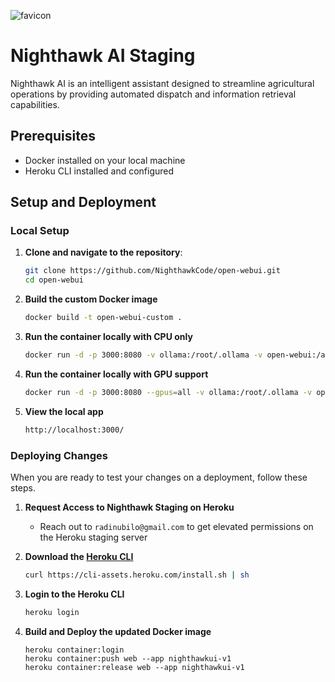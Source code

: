 ![favicon](https://github.com/NighthawkCode/open-webui/assets/81494065/181f8eb0-2a71-4527-8d9f-d92ecbdf5d5b)
# Nighthawk AI Staging

Nighthawk AI is an intelligent assistant designed to streamline agricultural operations by providing automated dispatch and information retrieval capabilities.

## Prerequisites

- Docker installed on your local machine
- Heroku CLI installed and configured

## Setup and Deployment

### Local Setup

1. **Clone and navigate to the repository**:
   ```bash
   git clone https://github.com/NighthawkCode/open-webui.git
   cd open-webui

2. **Build the custom Docker image**
   ```bash
   docker build -t open-webui-custom .

3. **Run the container locally with CPU only**
   ```bash
   docker run -d -p 3000:8080 -v ollama:/root/.ollama -v open-webui:/app/backend/data --name open-webui-custom --restart always open-webui-custom

4. **Run the container locally with GPU support**
   ```bash
   docker run -d -p 3000:8080 --gpus=all -v ollama:/root/.ollama -v open-webui:/app/backend/data --name open-webui-custom --restart always open-webui-custom

5. **View the local app**
   ```bash
   http://localhost:3000/

### Deploying Changes

When you are ready to test your changes on a deployment, follow these steps.

1. **Request Access to Nighthawk Staging on Heroku**
   - Reach out to ```radinubilo@gmail.com``` to get elevated permissions on the Heroku staging server

2. **Download the [Heroku CLI](https://devcenter.heroku.com/articles/heroku-cli)**
   ```bash
   curl https://cli-assets.heroku.com/install.sh | sh

3. **Login to the Heroku CLI**
   ```bash
   heroku login

4. **Build and Deploy the updated Docker image**
   ```
   heroku container:login
   heroku container:push web --app nighthawkui-v1
   heroku container:release web --app nighthawkui-v1